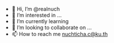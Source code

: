 - 👋 Hi, I’m @realnuch
- 👀 I’m interested in ...
- 🌱 I’m currently learning 
- 💞️ I’m looking to collaborate on ...
- 📫 How to reach me  nuchticha.c@ku.th

<!---
realnuch/realnuch is a ✨ special ✨ repository because its `README.md` (this file) appears on your GitHub profile.
You can click the Preview link to take a look at your changes.
--->
